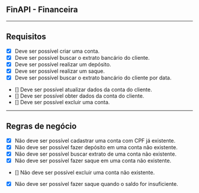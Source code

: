 ## FinAPI - Financeira

---

## Requisitos

- [X] Deve ser possível criar uma conta.
- [X] Deve ser possível buscar o extrato bancário do cliente.
- [X] Deve ser possível realizar um depósito.
- [X] Deve ser possível realizar um saque.
- [X] Deve ser possível buscar o extrato bancário do cliente por data.
- [] Deve ser possível atualizar dados da conta do cliente.
- [] Deve ser possível obter dados da conta do cliente.
- [] Deve ser possível excluir uma conta.

---

## Regras de negócio

- [X] Não deve ser possível cadastrar uma conta com CPF já existente.
- [X] Não deve ser possível fazer depósito em uma conta não existente.
- [X] Não deve ser possível buscar extrato de uma conta não existente.
- [X] Não deve ser possível fazer saque em uma conta não existente.
- [] Não deve ser possível excluir uma conta não existente.
- [X] Não deve ser possível fazer saque quando o saldo for insuficiente.
